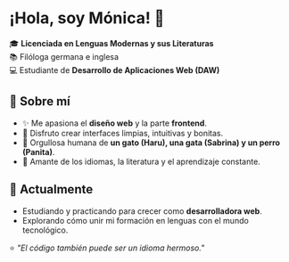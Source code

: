 # ¡Hola, soy Mónica! 👋

🎓 **Licenciada en Lenguas Modernas y sus Literaturas**  
📚 Filóloga germana e inglesa  
💻 Estudiante de **Desarrollo de Aplicaciones Web (DAW)**  

## 🌟 Sobre mí
- ✨ Me apasiona el **diseño web** y la parte **frontend**.  
- 🎨 Disfruto crear interfaces limpias, intuitivas y bonitas.  
- 🐾 Orgullosa humana de **un gato (Haru), una gata (Sabrina) y un perro (Panita)**.  
- 📖 Amante de los idiomas, la literatura y el aprendizaje constante.  

## 🌱 Actualmente
- Estudiando y practicando para crecer como **desarrolladora web**.  
- Explorando cómo unir mi formación en lenguas con el mundo tecnológico.  

⭐ *"El código también puede ser un idioma hermoso."*
